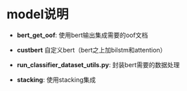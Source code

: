 # model说明
  - **bert_get_oof**: 使用bert输出集成需要的oof文档
  
  - **custbert** 自定义bert（bert之上加bilstm和attention）
  
  - **run_classifier_dataset_utils.py**: 封装bert需要的数据处理
   
  - **stacking**: 使用stacking集成
